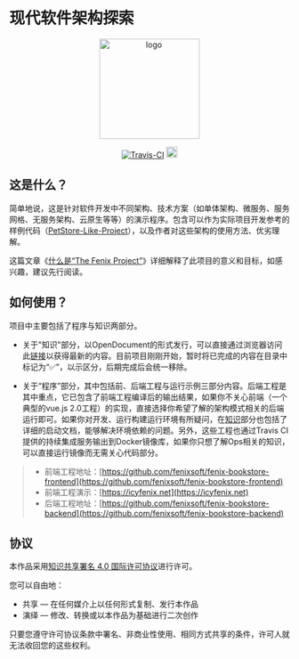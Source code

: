 # 现代软件架构探索

<p align="center">
  <a href="https://icyfenix.pub/" target="_blank">
    <img width="180" src="https://icyfenix.pub/images/logo-color.png" alt="logo">
  </a>
</p>
<p align="center">
  <a href="" style="display:inline-block"><img src="https://api.travis-ci.com/fenixsoft/awesome-fenix.svg?branch=master" alt="Travis-CI"></a>
  <a href="https://creativecommons.org/licenses/by/4.0/"  target="_blank" style="display:inline-block"><img src="https://icyfenix.pub/images/license-cc.png" alt="License" height="20"></a>
</p>


## 这是什么？

简单地说，这是针对软件开发中不同架构、技术方案（如单体架构、微服务、服务网格、无服务架构、云原生等等）的演示程序。包含可以作为实际项目开发参考的样例代码（[PetStore-Like-Project](https://www.oracle.com/technetwork/cn/java/javaee/overview/index-136650.html)），以及作者对这些架构的使用方法、优劣理解。

这篇文章《[什么是“The Fenix Project”](http://icyfenix.pub/introduction/about-the-fenix-project.html)》详细解释了此项目的意义和目标，如感兴趣，建议先行阅读。



## 如何使用？

项目中主要包括了程序与知识两部分。

- 关于"知识"部分，以OpenDocument的形式发行，可以直接通过浏览器访问此[链接](https://icyfenix.pub )以获得最新的内容。目前项目刚刚开始，暂时将已完成的内容在目录中标记为“:white_check_mark:”，以示区分，后期完成后会统一移除。

- 关于“程序”部分，其中包括前、后端工程与运行示例三部分内容。后端工程是其中重点，它已包含了前端工程编译后的输出结果，如果你不关心前端（一个典型的vue.js 2.0工程）的实现，直接选择你希望了解的架构模式相关的后端运行即可。如果你对开发、运行构建运行环境有所疑问，在[知识](http://localhost:8080/deployment/deployment-env-setup/)部分也包括了详细的启动文档，能够解决环境依赖的问题。另外，这些工程也通过Travis CI提供的持续集成服务输出到Docker镜像库，如果你只想了解Ops相关的知识，可以直接运行镜像而无需关心代码部分。
> - 前端工程地址：[https://github.com/fenixsoft/fenix-bookstore-frontend](https://github.com/fenixsoft/fenix-bookstore-frontend)
> - 前端工程演示：[https://icyfenix.net](https://icyfenix.net)
> - 后端工程地址：[https://github.com/fenixsoft/fenix-bookstore-backend](https://github.com/fenixsoft/fenix-bookstore-backend)



## 协议

本作品采用[知识共享署名 4.0 国际许可协议](http://creativecommons.org/licenses/by/4.0/)进行许可。 

您可以自由地：

- 共享 — 在任何媒介上以任何形式复制、发行本作品
- 演绎 — 修改、转换或以本作品为基础进行二次创作

只要您遵守许可协议条款中署名、非商业性使用、相同方式共享的条件，许可人就无法收回您的这些权利。
